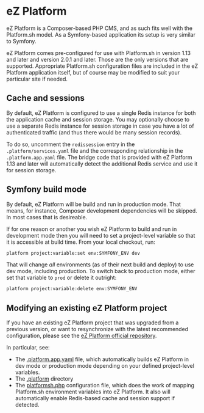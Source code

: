 # eZ Platform

eZ Platform is a Composer-based PHP CMS, and as such fits well with the Platform.sh model.  As a Symfony-based application its setup is very similar to Symfony.

eZ Platform comes pre-configured for use with Platform.sh in version 1.13 and later and version 2.0.1 and later.  Those are the only versions that are supported.  Appropriate Platform.sh configuration files are included in the eZ Platform application itself, but of course may be modified to suit your particular site if needed.

## Cache and sessions

By default, eZ Platform is configured to use a single Redis instance for both the application cache and session storage.  You may optionally choose to use a separate Redis instance for session storage in case you have a lot of authenticated traffic (and thus there would be many session records).

To do so, uncomment the `redissession` entry in the `.platform/services.yaml` file and the corresponding relationship in the `.platform.app.yaml` file.  The bridge code that is provided with eZ Platform 1.13 and later will automatically detect the additional Redis service and use it for session storage.

## Symfony build mode

By default, eZ Platform will be build and run in production mode.  That means, for instance, Composer development dependencies will be skipped.  In most cases that is desireable.

If for one reason or another you wish eZ Platform to build and run in development mode then you will need to set a project-level variable so that it is accessible at build time.  From your local checkout, run:

```bash
platform project:variable:set env:SYMFONY_ENV dev
```

That will change *all* environments (as of their next build and deploy) to use dev mode, including production.  To switch back to production mode, either set that variable to `prod` or delete it outright:

```bash
platform project:variable:delete env:SYMFONY_ENV
```

## Modifying an existing eZ Platform project

If you have an existing eZ Platform project that was upgraded from a previous version, or want to resynchronize with the latest recommended configuration, please see the [eZ Platform official repository](https://github.com/ezsystems/ezplatform).

In particular, see:
 
 * The [.platform.app.yaml](https://github.com/ezsystems/ezplatform/blob/master/.platform.app.yaml) file, which automatically builds eZ Platform in dev mode or production mode depending on your defined project-level variables.
 * The [.platform](https://github.com/ezsystems/ezplatform/tree/master/.platform) directory
 * The [platformsh.php](https://github.com/ezsystems/ezplatform/blob/master/app/config/env/platformsh.php) configuration file, which does the work of mapping Platform.sh environment variables into eZ Platform.  It also will automatically enable Redis-based cache and session support if detected.
